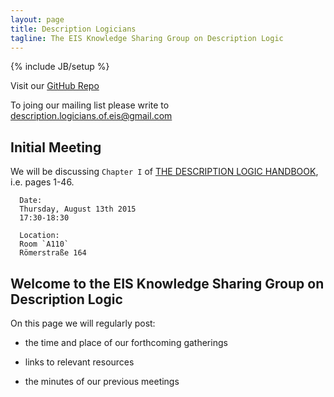 ```yaml
---
layout: page
title: Description Logicians
tagline: The EIS Knowledge Sharing Group on Description Logic
---
```

{% include JB/setup %}

Visit our [GitHub Repo](http://github.com/Description-Logicians-of-EIS)

To joing our mailing list please write to <description.logicians.of.eis@gmail.com>

## Initial Meeting

We will be discussing `Chapter I` of [THE DESCRIPTION LOGIC HANDBOOK](http://cdn.preterhuman.net/texts/science_and_technology/The%20Description%20Logic%20Handbook%20-%20Theory,%20Implementation%20and%20Applications%20(2003).pdf), i.e. pages 1-46.
	
      Date:
      Thursday, August 13th 2015
      17:30-18:30
      
      Location:
      Room `A110`
      Römerstraße 164


## Welcome to the EIS Knowledge Sharing Group on Description Logic

On this page we will regularly post:

  * the time and place of our forthcoming gatherings

  * links to relevant resources 

  * the minutes of our previous meetings



